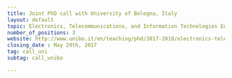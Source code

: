 ```yaml
---
title: Joint PhD call with University of Bologna, Italy
layout: default
topic: Electronics, Telecommunications, and Information Technologies Engineering
number_of_positions: 3
website: http://www.unibo.it/en/teaching/phd/2017-2018/electronics-telecommunications-and-information-technologies-engineering
closing_date : May 29th, 2017
tag: call_uni
subtag: call_unibo

---
```

